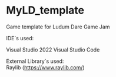 # MyLD_template
Game template for Ludum Dare Game Jam

IDE´s used:

Visual Studio 2022
Visual Studio Code


External Library´s used:\
Raylib (https://www.raylib.com/)
